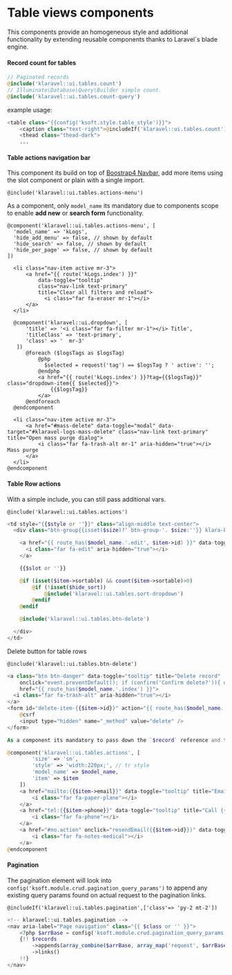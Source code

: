 # Table views components

This components provide an homogeneous style and additional functionality by extending reusable
components thanks to Laravel´s blade engine.

#### Record count for tables

```php
// Paginated records
@include('klaravel::ui.tables.count')
// Illuminate\Database\Query\Builder simple count.
@include('klaravel::ui.tables.count-query')
```

example usage:

```php
<table class="{{config('ksoft.style.table_style')}}">
    <caption class="text-right">@includeIf('klaravel::ui.tables.count')</caption>
    <thead class="thead-dark">
    ...
```

#### Table actions navigation bar

This component its build on top of [Boostrap4 Navbar](https://getbootstrap.com/docs/4.0/components/navbar/), add
more items using the slot component or plain with a single import.

```
@include('klaravel::ui.tables.actions-menu')
```

As a component, only `model_name` its mandatory due to components scope to enable **add new** or **search form** functionality.

```
@component('klaravel::ui.tables.actions-menu', [
  'model_name' => 'kLogs',
  'hide_add_menu' => false, // shown by default
  'hide_search' => false, // shown by default
  'hide_per_page' => false, // shown by default
])

  <li class="nav-item active mr-3">
      <a href="{{ route('kLogs.index') }}"
          data-toggle="tooltip"
          class="nav-link text-primary"
          title="Clear all filters and reload">
            <i class="far fa-eraser mr-1"></i>
      </a>
  </li>

  @component('klaravel::ui.dropdown', [
      'title' => '<i class="far fa-filter mr-1"></i> Title',
      'titleClass' => 'text-primary',
      'class' => '  mr-3'
   ])
      @foreach ($logsTags as $logsTag)
          @php
            $selected = request('tag') == $logsTag ? ' active': '';
          @endphp
          <a href="{{ route('kLogs.index') }}?tag={{$logsTag}}" class="dropdown-item{{ $selected}}">
              {{$logsTag}}
          </a>
      @endforeach
  @endcomponent

  <li class="nav-item active mr-3">
      <a href="#mass-delete" data-toggle="modal" data-target="#klaravel-logs-mass-delete" class="nav-link text-primary" title="Open mass purge dialog">
          <i class="far fa-trash-alt mr-1" aria-hidden="true"></i> Mass purge
      </a>
  </li>
@endcomponent
```

#### Table Row actions

With a simple include, you can still pass additional vars.

```
@include('klaravel::ui.tables.actions')
```

```php
<td style="{{$style or ''}}" class="align-middle text-center">
  <div class="btn-group{{isset($size)?' btn-group-'. $size:''}} klara-bt-group" role="group">

    <a href="{{ route_has($model_name.'.edit', $item->id) }}" data-toggle="tooltip" title="Edit record" class="btn btn-primary">
      <i class="far fa-edit" aria-hidden="true"></i>
    </a>

    {{$slot or ''}}

    @if (isset($item->sortable) && count($item->sortable)>0)
        @if (!isset($hide_sort))
            @include('klaravel::ui.tables.sort-dropdown')
        @endif
    @endif

    @include('klaravel::ui.tables.btn-delete')

  </div>
</td>
```

Delete button for table rows

```
@include('klaravel::ui.tables.btn-delete')
```

```php
<a class="btn btn-danger" data-toggle="tooltip" title="Delete record"
    onclick="event.preventDefault(); if (confirm('Confirm delete?')){ document.getElementById('delete-item-{{$item->id}}').submit();}"
    href="{{ route_has($model_name.'.index') }}">
  <i class="far fa-trash-alt" aria-hidden="true"></i>
</a>
<form id="delete-item-{{$item->id}}" action="{{ route_has($model_name.'.destroy', $item->id) }}" method="POST" style="display: none;">
    @csrf
    <input type="hidden" name="_method" value="delete" />
</form>

As a component its mandatory to pass down the `$record` reference and the `model_name`.
```

```php
@component('klaravel::ui.tables.actions', [
        'size' => 'sm',
        'style' => 'width:220px;', // tr style
        'model_name' => $model_name,
        'item' => $item
    ])
    <a href="mailto:{{$item->email}}" data-toggle="tooltip" title="Email {{$item->email}}" class="btn btn-primary text-white">
        <i class="far fa-paper-plane"></i>
    </a>
    <a href="tel:{{$item->phone}}" data-toggle="tooltip" title="Call {{$item->phone}}" class="btn btn-primary text-white">
        <i class="far fa-phone"></i>
    </a>
    <a href="#no.action" onclick="resendEmail({{$item->id}})" data-toggle="tooltip" title="Test Email for admin" class="btn btn-primary text-white">
        <i class="far fa-notes-medical"></i>
    </a>
@endcomponent
```

#### Pagination

The pagination element will look into `config('ksoft.module.crud.pagination_query_params')` to append
any existing query params found on actual request to the pagination links.

```
@includeIf('klaravel::ui.tables.pagination',['class'=> 'py-2 mt-2'])
```

```php
<!-- klaravel::ui.tables.pagination -->
<nav aria-label="Page navigation" class="{{ $class or '' }}">
    <?php $arrBase = config('ksoft.module.crud.pagination_query_params'); ?>
    {!! $records
        ->appends(array_combine($arrBase, array_map('request', $arrBase)))
        ->links()
    !!}
</nav>
```
